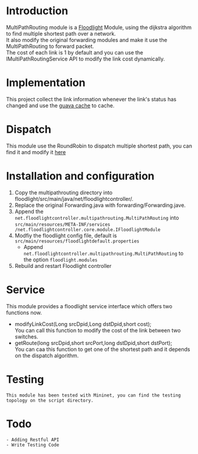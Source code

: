 Introduction
===========
MultiPathRouting module is a [Floodlight](https://github.com/floodlight/floodlight) Module, using the dijkstra algorithm to find multiple shortest path over a network.  
It also modify the original forwarding modules and make it use the MultiPathRouting to forward packet.  
The cost of each link is 1 by default and you can use the IMultiPathRoutingService API to modify the link cost dynamically.  


Implementation
==============
This project collect the link information whenever the link's status has changed and use the [guava cache](https://code.google.com/p/guava-libraries/wiki/CachesExplained) to cache.


Dispatch
=======
This module use the RoundRobin to dispatch multiple shortest path, you can find it and modify it [here](https://github.com/hwchiu/MultipathRouting/blob/master/src/multipathrouting/types/MultiRoute.java#L18)

Installation and configuration
=============================
1. Copy the multipathrouting directory into floodlight/src/main/java/net/floodlightcontroller/.
2. Replace the original Forwarding.java with forwarding/Forwarding.jave.
3. Append the `net.floodlightcontroller.multipathrouting.MultiPathRouting` into `src/main/resources/META-INF/services /net.floodlightcontroller.core.module.IFloodlightModule`
4. Modfiy the floodlight config file, default is `src/main/resources/floodlightdefault.properties`
	* Append `net.floodlightcontroller.multipathrouting.MultiPathRouting` to the option `floodlight.modules`
5. Rebuild and restart Floodlight controller  

Service
======
This module provides a floodlight service interface which offers two functions now.   
- modifyLinkCost(Long srcDpid,Long dstDpid,short cost);    
You can call this function to modify the cost of the link between two switches.
- getRoute(long srcDpid,short srcPort,long dstDpid,short dstPort);  
You can caa this function to get one of the shortest path and it depends on the dispatch algorithm.


Testing
======
	This module has been tested with Mininet, you can find the testing topology on the script directory.

Todo
====
    - Adding Restful API
    - Write Testing Code
    
